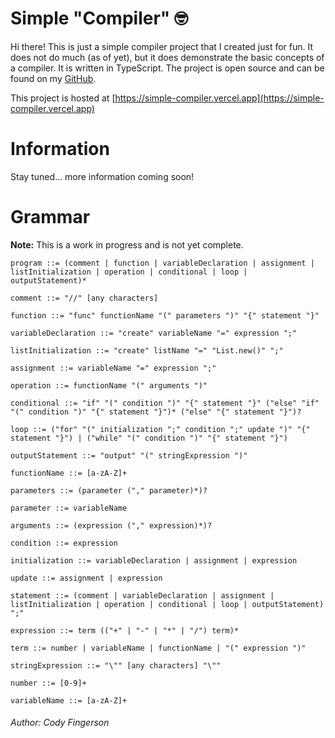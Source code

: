 # Simple "Compiler" 🤓
Hi there! This is just a simple compiler project that I created just for fun. 
It does not do much (as of yet), but it does demonstrate the basic concepts of a compiler. 
It is written in TypeScript. The project is open source and can be 
found on my [GitHub](https://github.com/codyafingerson/SimpleCompiler).

This project is hosted at [https://simple-compiler.vercel.app](https://simple-compiler.vercel.app)

# Information
Stay tuned... more information coming soon!

# Grammar
**Note:** This is a work in progress and is not yet complete.
```
program ::= (comment | function | variableDeclaration | assignment | listInitialization | operation | conditional | loop | outputStatement)*

comment ::= "//" [any characters]

function ::= "func" functionName "(" parameters ")" "{" statement "}"

variableDeclaration ::= "create" variableName "=" expression ";"

listInitialization ::= "create" listName "=" "List.new()" ";"

assignment ::= variableName "=" expression ";"

operation ::= functionName "(" arguments ")"

conditional ::= "if" "(" condition ")" "{" statement "}" ("else" "if" "(" condition ")" "{" statement "}")* ("else" "{" statement "}")?

loop ::= ("for" "(" initialization ";" condition ";" update ")" "{" statement "}") | ("while" "(" condition ")" "{" statement "}")

outputStatement ::= "output" "(" stringExpression ")"

functionName ::= [a-zA-Z]+

parameters ::= (parameter ("," parameter)*)?

parameter ::= variableName

arguments ::= (expression ("," expression)*)?

condition ::= expression

initialization ::= variableDeclaration | assignment | expression

update ::= assignment | expression

statement ::= (comment | variableDeclaration | assignment | listInitialization | operation | conditional | loop | outputStatement) ";"

expression ::= term (("+" | "-" | "*" | "/") term)*

term ::= number | variableName | functionName | "(" expression ")"

stringExpression ::= "\"" [any characters] "\""

number ::= [0-9]+

variableName ::= [a-zA-Z]+

```


###### Author: Cody Fingerson